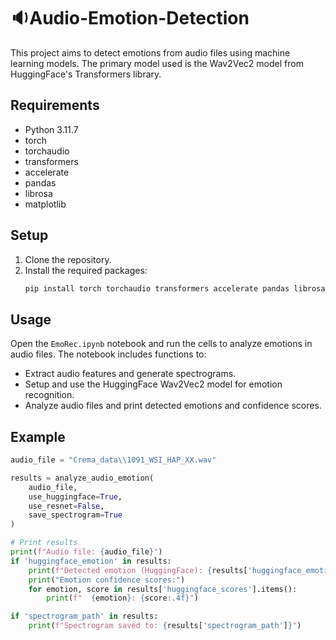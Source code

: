 # 🔉Audio-Emotion-Detection

This project aims to detect emotions from audio files using machine learning models. The primary model used is the Wav2Vec2 model from HuggingFace's Transformers library.


## Requirements

- Python 3.11.7
- torch
- torchaudio
- transformers
- accelerate
- pandas
- librosa
- matplotlib

## Setup

1. Clone the repository.
2. Install the required packages:
    ```sh
    pip install torch torchaudio transformers accelerate pandas librosa matplotlib
    ```

## Usage

Open the `EmoRec.ipynb` notebook and run the cells to analyze emotions in audio files. The notebook includes functions to:

- Extract audio features and generate spectrograms.
- Setup and use the HuggingFace Wav2Vec2 model for emotion recognition.
- Analyze audio files and print detected emotions and confidence scores.

## Example

```python
audio_file = "Crema_data\\1091_WSI_HAP_XX.wav"

results = analyze_audio_emotion(
    audio_file, 
    use_huggingface=True,
    use_resnet=False,
    save_spectrogram=True
)

# Print results
print(f"Audio file: {audio_file}")
if 'huggingface_emotion' in results:
    print(f"Detected emotion (HuggingFace): {results['huggingface_emotion']}")
    print("Emotion confidence scores:")
    for emotion, score in results['huggingface_scores'].items():
        print(f"  {emotion}: {score:.4f}")

if 'spectrogram_path' in results:
    print(f"Spectrogram saved to: {results['spectrogram_path']}")
